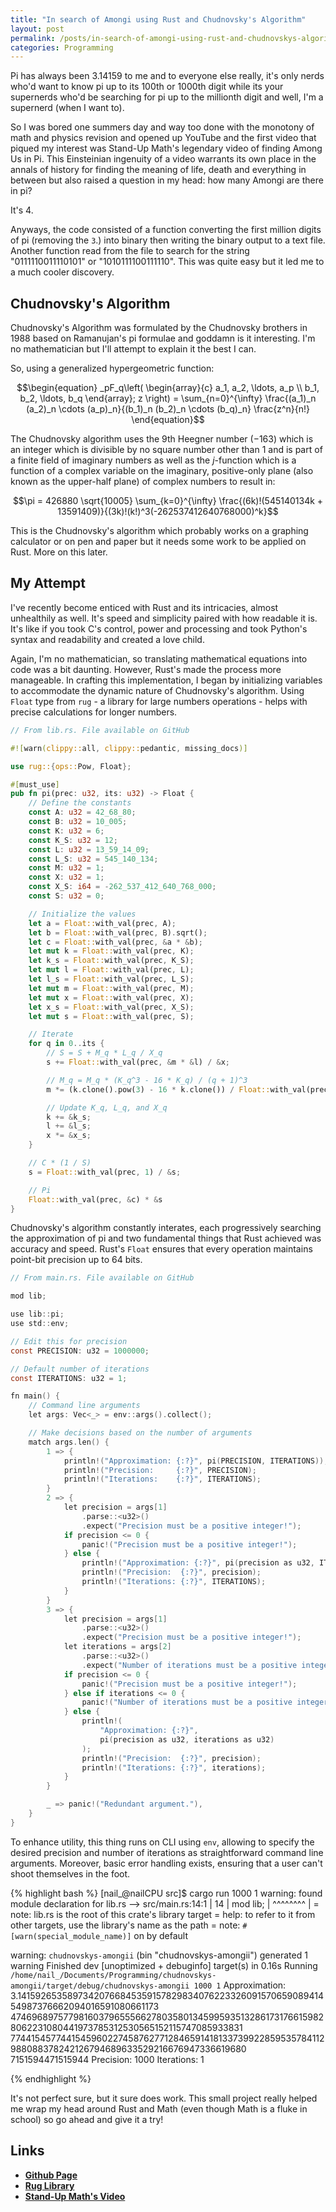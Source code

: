 ```yaml
---
title: "In search of Amongi using Rust and Chudnovsky's Algorithm"
layout: post
permalink: /posts/in-search-of-amongi-using-rust-and-chudnovskys-algorithm/
categories: Programming
---
```


Pi has always been 3.14159 to me and to everyone else really, it's only nerds who'd want to know pi up to its 100th or 1000th digit while its your supernerds who'd be searching for pi up to the millionth digit and well, I'm a supernerd (when I want to).

So I was bored one summers day and way too done with the monotony of math and physics revision and opened up YouTube and the first video that piqued my interest was Stand-Up Math's legendary video of finding Among Us in Pi. This Einsteinian ingenuity of a video warrants its own place in the annals of history for finding the meaning of life, death and everything in between but also raised a question in my head: how many Amongi are there in pi?

It's 4.

Anyways, the code consisted of a function converting the first million digits of pi (removing the `3`.) into binary then writing the binary output to a text file. Another function read from the file to search for the string "0111110011110101" or "1010111100111110". This was quite easy but it led me to a much cooler discovery.

## Chudnovsky's Algorithm
Chudnovsky's Algorithm was formulated by the Chudnovsky brothers in 1988 based on Ramanujan's pi formulae and goddamn is it interesting. I'm no mathematician but I'll attempt to explain it the best I can.

So, using a generalized hypergeometric function: 

$$\begin{equation} _pF_q\left( \begin{array}{c} a_1, a_2, \ldots, a_p \\ b_1, b_2, \ldots, b_q \end{array}; z \right) = \sum_{n=0}^{\infty} \frac{(a_1)_n (a_2)_n \cdots (a_p)_n}{(b_1)_n (b_2)_n \cdots (b_q)_n} \frac{z^n}{n!} \end{equation}$$

The Chudnovsky algorithm uses the 9th Heegner number ($-163$) which is an integer which is divisible by no square number other than 1 and is part of a finite field of imaginary numbers as well as the $j$-function which is a function of a complex variable on the imaginary, positive-only plane (also known as the upper-half plane) of complex numbers to result in: 

$$\pi = 426880 \sqrt{10005} \sum_{k=0}^{\infty} \frac{(6k)!(545140134k + 13591409)}{(3k)!(k!)^3(-262537412640768000)^k}$$

This is the Chudnovsky's algorithm which probably works on a graphing calculator or on pen and paper but it needs some work to be applied on Rust. More on this later.

## My Attempt
I've recently become enticed with Rust and its intricacies, almost unhealthily as well. It's speed and simplicity paired with how readable it is. It's like if you took C's control, power and processing and took Python's syntax and readability and created a love child. 

Again, I'm no mathematician, so translating mathematical equations into code was a bit daunting. However, Rust's made the process more manageable. In crafting this implementation, I began by initializing variables to accommodate the dynamic nature of Chudnovsky's algorithm. Using `Float` type from `rug` - a library for large numbers operations - helps with precise calculations for longer numbers. 

```rust
// From lib.rs. File available on GitHub

#![warn(clippy::all, clippy::pedantic, missing_docs)]

use rug::{ops::Pow, Float};

#[must_use]
pub fn pi(prec: u32, its: u32) -> Float {
    // Define the constants
    const A: u32 = 42_68_80;
    const B: u32 = 10_005;
    const K: u32 = 6;
    const K_S: u32 = 12;
    const L: u32 = 13_59_14_09;
    const L_S: u32 = 545_140_134;
    const M: u32 = 1;
    const X: u32 = 1;
    const X_S: i64 = -262_537_412_640_768_000;
    const S: u32 = 0;

    // Initialize the values
    let a = Float::with_val(prec, A);
    let b = Float::with_val(prec, B).sqrt();
    let c = Float::with_val(prec, &a * &b);
    let mut k = Float::with_val(prec, K);
    let k_s = Float::with_val(prec, K_S);
    let mut l = Float::with_val(prec, L);
    let l_s = Float::with_val(prec, L_S);
    let mut m = Float::with_val(prec, M);
    let mut x = Float::with_val(prec, X);
    let x_s = Float::with_val(prec, X_S);
    let mut s = Float::with_val(prec, S);

    // Iterate
    for q in 0..its {
        // S = S + M_q * L_q / X_q
        s += Float::with_val(prec, &m * &l) / &x;

        // M_q = M_q * (K_q^3 - 16 * K_q) / (q + 1)^3
        m *= (k.clone().pow(3) - 16 * k.clone()) / Float::with_val(prec, (q + 1).pow(3));

        // Update K_q, L_q, and X_q
        k += &k_s;
        l += &l_s;
        x *= &x_s;
    }

    // C * (1 / S)
    s = Float::with_val(prec, 1) / &s;

    // Pi
    Float::with_val(prec, &c) * &s
}
```

Chudnovsky's algorithm constantly interates, each progressively searching the approximation of pi and two fundamental things that Rust achieved was accuracy and speed. Rust's `Float` ensures that every operation maintains point-bit precision up to 64 bits.

```c
// From main.rs. File available on GitHub

mod lib;

use lib::pi;
use std::env;

// Edit this for precision
const PRECISION: u32 = 1000000;

// Default number of iterations
const ITERATIONS: u32 = 1;

fn main() {
    // Command line arguments
    let args: Vec<_> = env::args().collect();

    // Make decisions based on the number of arguments
    match args.len() {
        1 => {
            println!("Approximation: {:?}", pi(PRECISION, ITERATIONS));
            println!("Precision:     {:?}", PRECISION);
            println!("Iterations:    {:?}", ITERATIONS);
        }
        2 => {
            let precision = args[1]
                .parse::<u32>()
                .expect("Precision must be a positive integer!");
            if precision <= 0 {
                panic!("Precision must be a positive integer!");
            } else {
                println!("Approximation: {:?}", pi(precision as u32, ITERATIONS));
                println!("Precision:  {:?}", precision);
                println!("Iterations: {:?}", ITERATIONS);
            }
        }
        3 => {
            let precision = args[1]
                .parse::<u32>()
                .expect("Precision must be a positive integer!");
            let iterations = args[2]
                .parse::<u32>()
                .expect("Number of iterations must be a positive integer!");
            if precision <= 0 {
                panic!("Precision must be a positive integer!");
            } else if iterations <= 0 {
                panic!("Number of iterations must be a positive integer!");
            } else {
                println!(
                    "Approximation: {:?}",
                    pi(precision as u32, iterations as u32)
                );
                println!("Precision:  {:?}", precision);
                println!("Iterations: {:?}", iterations);
            }
        }

        _ => panic!("Redundant argument."),
    }
}
```

To enhance utility, this thing runs on CLI using `env`, allowing to specify the desired precision and number of iterations as straightforward command line arguments. Moreover, basic error handling exists, ensuring that a user can't shoot themselves in the foot.

{% highlight bash %}
[nail_@nailCPU src]$ cargo run 1000 1
warning: found module declaration for lib.rs
  --> src/main.rs:14:1
   |
14 | mod lib;
   | ^^^^^^^^
   |
   = note: lib.rs is the root of this crate's library target
   = help: to refer to it from other targets, use the library's name as the path
   = note: `#[warn(special_module_name)]` on by default

warning: `chudnovskys-amongii` (bin "chudnovskys-amongii") generated 1 warning
    Finished dev [unoptimized + debuginfo] target(s) in 0.16s
     Running `/home/nail_/Documents/Programming/chudnovskys-amongii/target/debug/chudnovskys-amongii 1000 1`
Approximation: 3.1415926535897342076684535915782983407622332609157065908941454987376662094016591080661173
47469689757798160379655566278035801345995935132861731766159828062231080441973785312530565152115747085933831
77441545774415459602274587627712846591418133739922859535784112988088378242126794689633529216676947336619680
7151594471515944
Precision:  1000
Iterations: 1

{% endhighlight %}

It's not perfect sure, but it sure does work. This small project really helped me wrap my head around Rust and Math (even though Math is a fluke in school) so go ahead and give it a try! 

## Links
- **[Github Page](https://github.com/nail-e/chudnovskys-amongii)**
- **[Rug Library](https://docs.rs/rug/latest/rug/)**
- **[Stand-Up Math's Video](https://www.youtube.com/watch?v=dET2l8l3upU)** 

